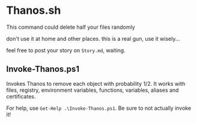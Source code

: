 # Thanos.sh
This command could delete half your files randomly

don't use it at home and other places. this is a real gun, use it wisely... 

feel free to post your story on ```Story.md```, waiting.

## Invoke-Thanos.ps1

Invokes Thanos to remove each object with probability 1/2. It works with files, registry, environment variables, functions, variables, aliases and certificates.

For help, use `Get-Help .\Invoke-Thanos.ps1`. Be sure to not actually invoke it!
